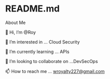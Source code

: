 # README.md
About Me

👋 Hi, I’m @Roy 

👀 I’m interested in ... Cloud Security

🌱 I’m currently learning ... APIs

💞️ I’m looking to collaborate on ...DevSecOps

📫 How to reach me ... wroyalty227@gmail.com

